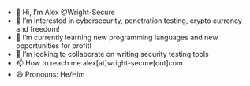 - 👋 Hi, I’m Alex @Wright-Secure
- 👀 I’m interested in cybersecurity, penetration testing, crypto currency and freedom!
- 🌱 I’m currently learning new programming languages and new opportunities for profit! 
- 💞️ I’m looking to collaborate on writing security testing tools
- 📫 How to reach me alex[at]wright-secure[dot]com
- 😄 Pronouns: He/Him

<!---
Wright-Secure/Wright-Secure is a ✨ special ✨ repository because its `README.md` (this file) appears on your GitHub profile.
You can click the Preview link to take a look at your changes.
--->
